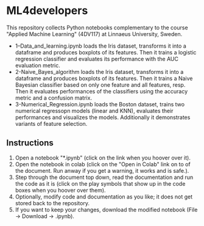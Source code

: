 # ML4developers

This repository collects Python notebooks complementary to the course "Applied Machine Learning" (4DV117) at Linnaeus University, Sweden.

* 1–Data_and_learning.ipynb loads the Iris dataset, transforms it into a dataframe and produces boxplots of its features. Then it trains a logistic regression classifier and evaluates its performance with the AUC evaluation metric.
* 2-Naive_Bayes_algorithm loads the Iris dataset, transforms it into a dataframe and produces boxplots of its features. Then it trains a Naive Bayesian  classifier based on only one feature and all features, resp. Then it evaluates performances of the classifiers using the accuracy metric and a confusion matrix.
* 3-Numerical_Regression.ipynb loads the Boston dataset, trains two numerical regressopn models (linear and KNN), evaluates their performances and visualizes the models. Additionally it demonstrates variants of feature selection.


## Instructions

1. Open a notebook "*.ipynb" (click on the link when you hoover over it).
2. Open the notebook in colab (click on the "Open in Colab" link on to of the document. Run anway if you get a warning, it works and is safe.).
3. Step through the document top down, read the documentation and run the code as it is (click on the play symbols that show up in the code boxes when you hoover over them).
4. Optionally, modify code and documentation as you like; it does not get stored back to the repository. 
5. If you want to keep your changes, download the modified notebook (File -> Download -> .ipynb).
